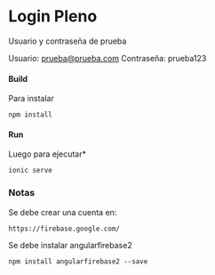 # Login Pleno

Usuario y contraseña de prueba

Usuario: prueba@prueba.com
Contraseña: prueba123

#### Build

Para instalar

```
npm install
```

#### Run

Luego para ejecutar*
```
ionic serve
```

### Notas
Se debe crear una cuenta en: 
```
https://firebase.google.com/
```
Se debe instalar angularfirebase2
```
npm install angularfirebase2 --save
```
